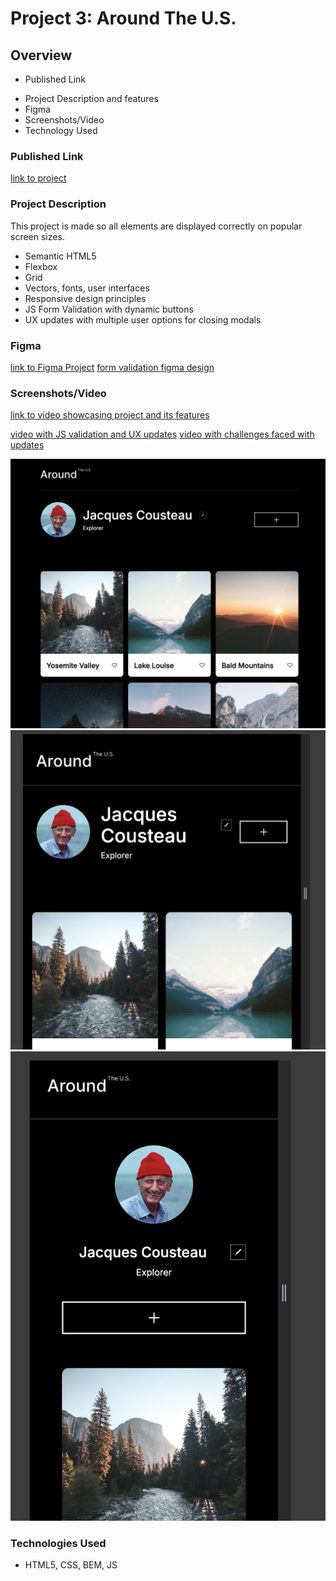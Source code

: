# Project 3: Around The U.S.

## Overview

- Published Link

* Project Description and features
* Figma
* Screenshots/Video
* Technology Used

### Published Link

[link to project](http://annaeckman.github.io/se_project_aroundtheus)

### Project Description

This project is made so all elements are displayed correctly on popular screen sizes.

- Semantic HTML5
- Flexbox
- Grid
- Vectors, fonts, user interfaces
- Responsive design principles
- JS Form Validation with dynamic buttons
- UX updates with multiple user options for closing modals

### Figma

[link to Figma Project](https://www.figma.com/file/Es8zZP3ARGH9JGcw60i3OD/Sprint-3_-Around-the-US?type=design&node-id=0-1&mode=design&t=u0tUkTgrYBe53iaH-0)
[form validation figma design](https://www.figma.com/file/N3zUeequnpvMX807FfYAZW/Sprint-6-Around-The-U.S.?type=design&node-id=0-1&mode=design&t=4yVbF5EURdIkyySl-0)

### Screenshots/Video

[link to video showcasing project and its features](https://drive.google.com/file/d/1APJIe5RYPiYJhLx6N5WdTqpIoV4k_Yzt/view?usp=sharing)

[video with JS validation and UX updates](https://app.screencastify.com/v3/watch/WTLE1OVFQnZ5XAr4Tq8x)
[video with challenges faced with updates](https://drive.google.com/file/d/1QpDf0LP_n6if6Kp_Gie-M4GP5Da13B_U/view?usp=drive_link)

![Alt text](./images/image.png)
![Alt text](./images/image-2.png)
![Alt text](./images/image-1.png)

### Technologies Used

- HTML5, CSS, BEM, JS
